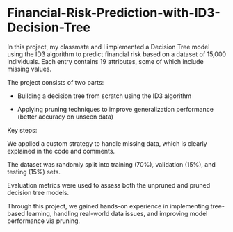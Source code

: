 # Financial-Risk-Prediction-with-ID3-Decision-Tree

In this project, my classmate and I implemented a Decision Tree model using the ID3 algorithm to predict financial risk based on a dataset of 15,000 individuals. Each entry contains 19 attributes, some of which include missing values.

The project consists of two parts:

- Building a decision tree from scratch using the ID3 algorithm

- Applying pruning techniques to improve generalization performance (better accuracy on unseen data)

Key steps:

We applied a custom strategy to handle missing data, which is clearly explained in the code and comments.

The dataset was randomly split into training (70%), validation (15%), and testing (15%) sets.

Evaluation metrics were used to assess both the unpruned and pruned decision tree models.

Through this project, we gained hands-on experience in implementing tree-based learning, handling real-world data issues, and improving model performance via pruning.
